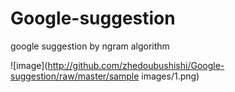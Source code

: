 # Google-suggestion
google suggestion by ngram algorithm

![image](http://github.com/zhedoubushishi/Google-suggestion/raw/master/sample images/1.png)
